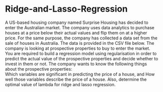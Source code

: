 # Ridge-and-Lasso-Regression
A US-based housing company named Surprise Housing has decided to enter the Australian market. The company uses data analytics to purchase houses at a price below their actual values and flip them on at a higher price. For the same purpose, the company has collected a data set from the sale of houses in Australia. The data is provided in the CSV file below.     The company is looking at prospective properties to buy to enter the market.
You are required to build a regression model using regularisation in order to predict the actual value of the prospective properties and decide whether to invest in them or not.     The company wants to know the following things about the prospective properties:  
Which variables are significant in predicting the price of a house, and  How well those variables describe the price of a house. 
Also, determine the optimal value of lambda for ridge and lasso regression.
